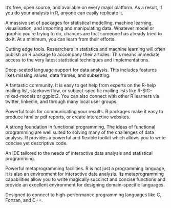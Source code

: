 It’s free, open source, and available on every major platform. As a result, if you do your analysis in R, anyone can easily replicate it.

A massive set of packages for statistical modelling, machine learning, visualisation, and importing and manipulating data. Whatever model or graphic you’re trying to do, chances are that someone has already tried to do it. At a minimum, you can learn from their efforts.

Cutting edge tools. Researchers in statistics and machine learning will often publish an R package to accompany their articles. This means immediate access to the very latest statistical techniques and implementations.

Deep-seated language support for data analysis. This includes features likes missing values, data frames, and subsetting.

A fantastic community. It is easy to get help from experts on the R-help mailing list, stackoverflow, or subject-specific mailing lists like R-SIG-mixed-models or ggplot2. You can also connect with other R learners via twitter, linkedin, and through many local user groups.

Powerful tools for communicating your results. R packages make it easy to produce html or pdf reports, or create interactive websites.

A strong foundation in functional programming. The ideas of functional programming are well suited to solving many of the challenges of data analysis. R provides a powerful and flexible toolkit which allows you to write concise yet descriptive code.

An IDE tailored to the needs of interactive data analysis and statistical programming.

Powerful metaprogramming facilities. R is not just a programming language, it is also an environment for interactive data analysis. Its metaprogramming capabilities allow you to write magically succinct and concise functions and provide an excellent environment for designing domain-specific languages.

Designed to connect to high-performance programming languages like C, Fortran, and C++.
